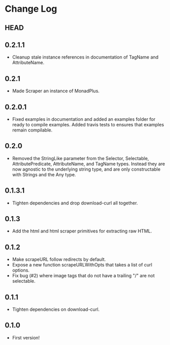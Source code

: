 # Change Log

## HEAD

## 0.2.1.1

- Cleanup stale instance references in documentation of TagName and
  AttributeName.

## 0.2.1

- Made Scraper an instance of MonadPlus.

## 0.2.0.1

- Fixed examples in documentation and added an examples folder for ready to
  compile examples. Added travis tests to ensures that examples remain
  compilable.

## 0.2.0

- Removed the StringLike parameter from the Selector, Selectable,
  AttributePredicate, AttributeName, and TagName types. Instead they are now
  agnostic to the underlying string type, and are only constructable with
  Strings and the Any type.

## 0.1.3.1

- Tighten dependencies and drop download-curl all together.

## 0.1.3

- Add the html and html scraper primitives for extracting raw HTML.

## 0.1.2

- Make scrapeURL follow redirects by default.
- Expose a new function scrapeURLWithOpts that takes a list of curl options.
- Fix bug (#2) where image tags that do not have a trailing "/" are not
  selectable.

## 0.1.1

- Tighten dependencies on download-curl.

## 0.1.0

- First version!
